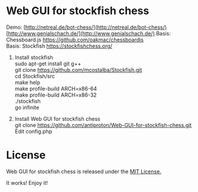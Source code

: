 Web GUI for stockfish chess
===========================
Demo:
[http://netreal.de/bot-chess/](http://netreal.de/bot-chess/)
[http://www.genialschach.de/](http://www.genialschach.de/)
Basis: Chessboard.js
https://github.com/oakmac/chessboardjs<br />
Basis: Stockfish
https://stockfishchess.org/<br />
1) Install stockfish<br />
sudo apt-get install git g++<br />
git clone https://github.com/mcostalba/Stockfish.git<br />
cd Stockfish/src<br />
make help<br />
make profile-build ARCH=x86-64<br />
make profile-build ARCH=x86-32<br />
./stockfish<br />
go infinite<br />

2) Install Web GUI for stockfish chess<br />
git clone https://github.com/antiproton/Web-GUI-for-stockfish-chess.git<br />
Edit config.php<br />

License
=======
Web GUI for stockfish chess is released under the [MIT License.](https://github.com/antiproton/Web-GUI-for-stockfish-chess/blob/master/LICENSE)


It works! Enjoy it!<br />
